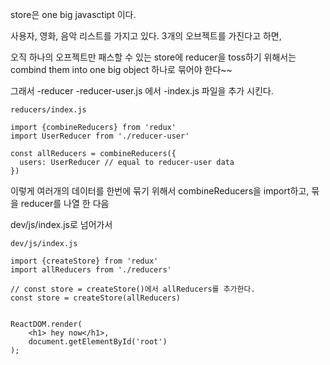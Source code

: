 store은 one big javasctipt 이다.

사용자, 영화, 음악 리스트를 가지고 있다.
3개의 오브젝트를 가진다고 하면,

오직 하나의 오프젝트만 패스할 수 있는 store에 reducer을 toss하기 위해서는
combind them into one big object 하나로 묶어야 한다~~

그래서
-reducer
  -reducer-user.js 에서
  -index.js 파일을 추가 시킨다.

```
reducers/index.js

import {combineReducers} from 'redux'
import UserReducer from './reducer-user'

const allReducers = combineReducers({
  users: UserReducer // equal to reducer-user data
})

```

이렇게 여러개의 데이터를 한번에 묶기 위해서 combineReducers을 import하고,
묶을 reducer를 나열 한 다음

dev/js/index.js로 넘어가서

```
dev/js/index.js

import {createStore} from 'redux'
import allReducers from './reducers'

// const store = createStore()에서 allReducers를 추가한다.
const store = createStore(allReducers)


ReactDOM.render(
    <h1> hey now</h1>,
    document.getElementById('root')
);

```
